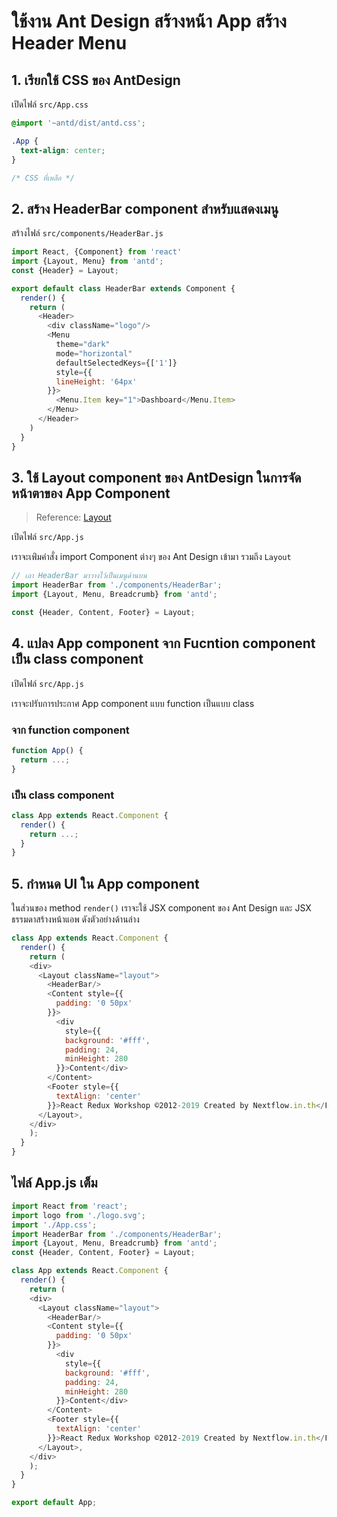 
# ใช้งาน Ant Design สร้างหน้า App สร้าง Header Menu

## 1. เรียกใช้ CSS ของ AntDesign

เปิดไฟล์ `src/App.css`

```css
@import '~antd/dist/antd.css';

.App {
  text-align: center;
}

/* CSS ที่เหลือ */
```

## 2. สร้าง HeaderBar component สำหรับแสดงเมนู

สร้างไฟล์​ `src/components/HeaderBar.js`

```js
import React, {Component} from 'react'
import {Layout, Menu} from 'antd';
const {Header} = Layout;

export default class HeaderBar extends Component {
  render() {
    return (
      <Header>
        <div className="logo"/>
        <Menu
          theme="dark"
          mode="horizontal"
          defaultSelectedKeys={['1']}
          style={{
          lineHeight: '64px'
        }}>
          <Menu.Item key="1">Dashboard</Menu.Item>
        </Menu>
      </Header>
    )
  }
}
```

## 3. ใช้ Layout component ของ AntDesign ในการจัดหน้าตาของ App Component

> Reference: [Layout](https://ant.design/components/layout/) 

เปิดไฟล์ `src/App.js`

เราจะเพ่ิมคำสั่ง import Component ต่างๆ ของ Ant Design เข้ามา รวมถึง `Layout`

```js
// เอา HeaderBar มาวางไว้เป็นเมนูด้านบน
import HeaderBar from './components/HeaderBar';
import {Layout, Menu, Breadcrumb} from 'antd';

const {Header, Content, Footer} = Layout;
```

## 4. แปลง App component จาก Fucntion component เป็น class component

เปิดไฟล์ `src/App.js`

เราจะปรับการประกาศ App component แบบ function เป็นแบบ class

### จาก function component

```js
function App() {
  return ...;
}
```

### เป็น class component

```js
class App extends React.Component {
  render() {
    return ...;
  }
}
```

## 5. กำหนด UI ใน App component 

ในส่วนของ method `render()` เราจะใช้ JSX component ของ Ant Design และ JSX ธรรมดาสร้างหน้าแอพ ดังตัวอย่างด้านล่าง

```js
class App extends React.Component {
  render() {
    return (
    <div>
      <Layout className="layout">
        <HeaderBar/>
        <Content style={{
          padding: '0 50px'
        }}>
          <div
            style={{
            background: '#fff',
            padding: 24,
            minHeight: 280
          }}>Content</div>
        </Content>
        <Footer style={{
          textAlign: 'center'
        }}>React Redux Workshop ©2012-2019 Created by Nextflow.in.th</Footer>
      </Layout>,
    </div>
    );
  }
}
```

## ไฟล์ App.js เต็ม

```js
import React from 'react';
import logo from './logo.svg';
import './App.css';
import HeaderBar from './components/HeaderBar';
import {Layout, Menu, Breadcrumb} from 'antd';
const {Header, Content, Footer} = Layout;

class App extends React.Component {
  render() {
    return (
    <div>
      <Layout className="layout">
        <HeaderBar/>
        <Content style={{
          padding: '0 50px'
        }}>
          <div
            style={{
            background: '#fff',
            padding: 24,
            minHeight: 280
          }}>Content</div>
        </Content>
        <Footer style={{
          textAlign: 'center'
        }}>React Redux Workshop ©2012-2019 Created by Nextflow.in.th</Footer>
      </Layout>,
    </div>
    );
  }
}

export default App;

```